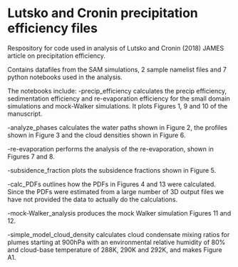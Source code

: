 # Lutsko and Cronin precipitation efficiency files

Respository for code used in analysis of Lutsko and Cronin (2018) JAMES article on precipitation efficiency.

Contains datafiles from the SAM simulations, 2 sample namelist files and 7 python notebooks used in the analysis.

The notebooks include:
  -precip_efficiency calculates the precip efficiency, sedimentation efficiency and re-evaporation efficiency for the small domain simulations and mock-Walker simulations. It plots Figures 1, 9 and 10 of the manuscript.

  -analyze_phases calculates the water paths shown in Figure 2, the profiles shown in Figure 3 and the cloud densities shown in Figure 6.

  -re-evaporation performs the analysis of the re-evaporation, shown in Figures 7 and 8.

  -subsidence_fraction plots the subsidence fractions shown in Figure 5.

  -calc_PDFs outlines how the PDFs in Figures 4 and 13 were calculated. Since the PDFs were estimated from a large number of 3D output files we have not provided the data to actually do the calculations. 

  -mock-Walker_analysis produces the mock Walker simulation Figures 11 and 12.

  -simple_model_cloud_density calculates cloud condensate mixing ratios for plumes starting at 900hPa with an environmental relative humidity of 80% and cloud-base temperature of 288K, 290K and 292K, and makes Figure A1.
